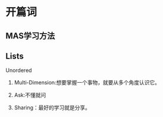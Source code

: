 # 开篇词

## MAS学习方法

## Lists

Unordered

1. Multi-Dimension:想要掌握一个事物，就要从多个角度认识它。

2. Ask:不懂就问

3. Sharing：最好的学习就是分享。

